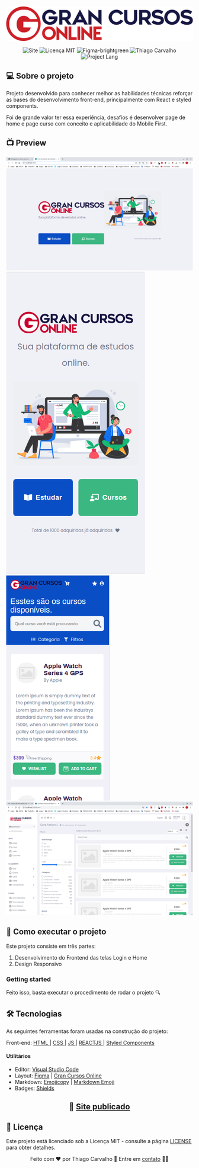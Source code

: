 <p align="center"><img src="https://github.com/thiagotcs/Gran_Cursos_Online/blob/master/src/assets/images/LogoGranCursos.svg"></p>

<p align = "center">
    <img src = "https://img.shields.io/badge/GRAN%20CURSOS-ONLINE-blue" alt= "Site">
    <img src = "https://img.shields.io/badge/License-MIT-blue.svg" alt = "Licença MIT">
    <img src = "https://img.shields.io/badge/Layout%20preview-Figma-brightgreen" alt = "Figma-brightgreen">
    <img src = "https://img.shields.io/badge/Made%20by-Thiago%20Carvalho-orange" alt = "Thiago Carvalho">
       <img src = "https://img.shields.io/badge/Project%20Lang-Portugueses%20BR-green" alt = "Project Lang">


  </a>
</p>

## :computer: Sobre o projeto

Projeto desenvolvido para conhecer melhor as habilidades técnicas reforçar as bases do desenvolvimento front-end, principalmente com React e styled components.

Foi de grande valor ter essa experiência, desafios é desenvolver page de home e page curso com conceito e aplicabilidade do Mobile First.

## 📺 Preview

<img src="https://github.com/thiagotcs/Gran_Cursos_Online/blob/master/src/assets/images/Captura_tela_WEB.png"  >
<img src="https://github.com/thiagotcs/Gran_Cursos_Online/blob/master/src/assets/images/Captura_tela_home.png"  >
<img src="https://github.com/thiagotcs/Gran_Cursos_Online/blob/master/src/assets/images/Captura_tela_mobile.png"  >
<img src="https://github.com/thiagotcs/Gran_Cursos_Online/blob/master/src/assets/images/Captura_tela_curso.png"  >



## 🚀 Como executar o projeto

<p>
Este projeto consiste em três partes:
</p>

1. Desenvolvimento do Frontend das telas Login e Home
2. Design Responsivo


### Getting started

<p>
Feito isso, basta executar o procedimento de rodar o projeto 🔍
</p>

## 🛠 Tecnologias

<p>
As seguintes ferramentas foram usadas na construção do projeto:
</p>
<p>
Front-end: <a href="https://developer.mozilla.org/pt-BR/docs/Web/HTML"> HTML </a> | <a href="https://developer.mozilla.org/pt-BR/docs/Web/CSS"> CSS </a> | <a href="https://developer.mozilla.org/pt-BR/docs/Web/JavaScript"> JS </a>
| <a href="https://pt-br.reactjs.org/"> REACTJS </a> | <a href="https://styled-components.com/"> Styled Components </a>
</p>

#### Utilitários

- Editor: <a href="https://code.visualstudio.com/">Visual Studio Code</a>
- Layout: <a href="https://www.figma.com/">Figma<a/> | <a href="https://www.figma.com/file/sRpdXkDpi705FTzIizabYF/Teste---Front-end?node-id=0%3A1">Gran Cursos Online</a>
- Markdown: <a href="https://www.emojicopy.com/">Emojicopy</a> | <a href="https://gist.github.com/rxaviers/7360908">Markdown Emoji</a>
- Badges: <a href="https://shields.io/">Shields</a>

## <p align = "center"> 🚀 <a href="" target="_blank">Site publicado</a></p>

## 📝 Licença

Este projeto está licenciado sob a Licença MIT - consulte a página [LICENSE](https://opensource.org/licenses/MIT) para obter detalhes.

<p align = "center">
Feito com ❤️ por Thiago Carvalho 👋 Entre em <a href="https://www.linkedin.com/in/thiagocarvalhofrontend/">contato</a> 👨‍💻
</p>
